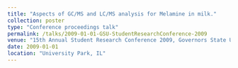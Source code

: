 ```yaml
---
title: "Aspects of GC/MS and LC/MS analysis for Melamine in milk."
collection: poster
type: "Conference proceedings talk"
permalink: /talks/2009-01-01-GSU-StudentResearchConference-2009
venue: "15th Annual Student Research Conference 2009, Governors State University"
date: 2009-01-01
location: "University Park, IL"
---
```



